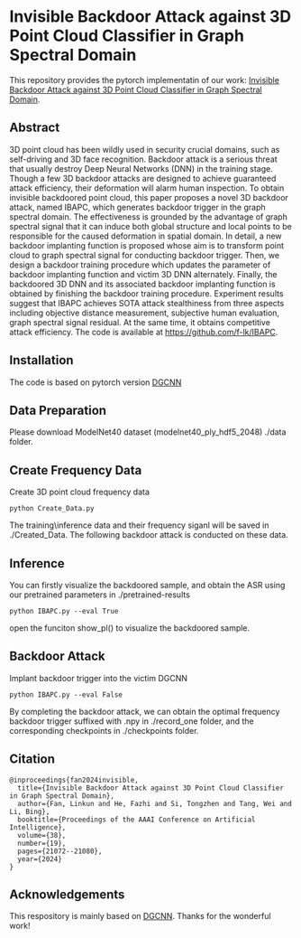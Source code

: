 # Invisible Backdoor Attack against 3D Point Cloud Classifier in Graph Spectral Domain
This repository provides the pytorch implementatin of our work: [Invisible Backdoor Attack against 3D Point Cloud Classifier in Graph Spectral Domain](https://ojs.aaai.org/index.php/AAAI/article/view/30099).

## Abstract

3D point cloud has been wildly used in security crucial domains, such as self-driving and 3D face recognition. Backdoor attack is a serious threat that usually destroy Deep Neural Networks (DNN) in the training stage. Though a few 3D backdoor attacks are designed to achieve guaranteed attack efficiency, their deformation will alarm human inspection. To obtain invisible backdoored point cloud, this paper proposes a novel 3D backdoor attack, named IBAPC, which generates backdoor trigger in the graph spectral domain. The effectiveness is grounded by the advantage of graph spectral signal that it can induce both global structure and local points to be responsible for the caused deformation in spatial domain. In detail, a new backdoor implanting function is proposed whose aim is to transform point cloud to graph spectral signal for conducting backdoor trigger. Then, we design a backdoor training procedure which updates the parameter of backdoor implanting function and victim 3D DNN alternately. Finally, the backdoored 3D DNN and its associated backdoor implanting function is obtained by finishing the backdoor training procedure. Experiment results suggest that IBAPC achieves SOTA attack stealthiness from three aspects including objective distance measurement, subjective human evaluation, graph spectral signal residual. At the same time, it obtains competitive attack efficiency. The code is available at https://github.com/f-lk/IBAPC.



## Installation

The code is based on pytorch version [DGCNN](https://github.com/WangYueFt/dgcnn/tree/master/pytorch)


## Data Preparation

Please download ModelNet40 dataset (modelnet40_ply_hdf5_2048) ./data folder.

## Create Frequency Data

Create 3D point cloud frequency data

```shell
python Create_Data.py
```
The training\inference data and their frequency siganl will be saved in ./Created_Data. 
The following backdoor attack is conducted on these data. 

## Inference

You can firstly visualize the backdoored sample, and obtain the ASR using our pretrained parameters in ./pretrained-results
```shell
python IBAPC.py --eval True
```
open the funciton show_pl() to visualize the backdoored sample.
## Backdoor Attack

Implant backdoor trigger into the victim DGCNN

```shell
python IBAPC.py --eval False
```

By completing the backdoor attack, we can obtain the optimal frequency backdoor trigger suffixed with .npy in ./record_one folder, and the corresponding checkpoints in ./checkpoints folder.

## Citation

```
@inproceedings{fan2024invisible,
  title={Invisible Backdoor Attack against 3D Point Cloud Classifier in Graph Spectral Domain},
  author={Fan, Linkun and He, Fazhi and Si, Tongzhen and Tang, Wei and Li, Bing},
  booktitle={Proceedings of the AAAI Conference on Artificial Intelligence},
  volume={38},
  number={19},
  pages={21072--21080},
  year={2024}
}
```

## Acknowledgements

This respository is mainly based on [DGCNN](https://github.com/WangYueFt/dgcnn/tree/master/pytorch). Thanks for the wonderful work!
